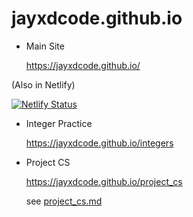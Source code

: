 # jayxdcode.github.io

- Main Site

  https://jayxdcode.github.io/


(Also in Netlify)

[![Netlify Status](https://api.netlify.com/api/v1/badges/af4506af-aaa7-4560-8dc6-9c400717fe5a/deploy-status)](https://app.netlify.com/sites/jayxdcode/deploys)
  


- Integer Practice

  https://jayxdcode.github.io/integers



- Project CS

  https://jayxdcode.github.io/project_cs

  see [project_cs.md](/project_cs/project_cs.md)
